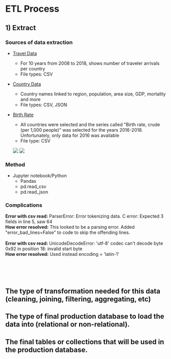 # ETL Process #

## 1) Extract ##

### Sources of data extraction ###

* [Travel Data](https://data.worldbank.org/indicator/ST.INT.ARVL?end=2017&start=1995&year_high_desc=false)
  * For 10 years from 2008 to 2018, shows number of traveler arrivals per country
  * File types: CSV
* [Country Data](https://www.kaggle.com/fernandol/countries-of-the-world)
  * Country names linked to region, population, area size, GDP, mortality and more
  * File types: CSV, JSON
* [Birth Rate](https://databank.worldbank.org/data/reports.aspx?source=gender-statistics#)
  * All countries were selected and the series called "Birth rate, crude (per 1,000 people)" was selected for the years 2016-2018. Unfortunately, only data for 2016 was available
  * File type: CSV
  
  ![](https://encrypted-tbn0.gstatic.com/images?q=tbn:ANd9GcQnlnvI90j2xfHv-iNWtOBKwa_2xRDuaAQxOE9_Tk0HNGaIRSCf)
  ![](https://cdn.iconscout.com/icon/free/png-256/json-file-1-504451.png)
  
### Method ###
* Jupyter notebook/Python
  * Pandas
   * pd.read_csv
   * pd.read_json

### Complications ###

**Error with csv read:** ParserError: Error tokenizing data. C error: Expected 3 fields in line 5, saw 64  <br>
**How error resolved:** This looked to be a parsing error. Added "error_bad_lines=False" to code to skip the offending lines. <br>
<br>
**Error with csv read:** UnicodeDecodeError: 'utf-8' codec can't decode byte 0x92 in position 18: invalid start byte <br>
**How error resolved:** Used instead encoding = 'latin-1'<br>

<br>
<br>
<br>

## The type of transformation needed for this data (cleaning, joining, filtering, aggregating, etc) ##

## The type of final production database to load the data into (relational or non-relational). ## 

## The final tables or collections that will be used in the production database. ## 
